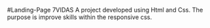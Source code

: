 #Landing-Page 7VIDAS
A project developed using Html and Css. The purpose is improve skills within the responsive css.
